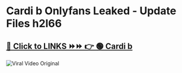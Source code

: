 
 # Cardi b Onlyfans Leaked - Update Files h2l66

## <h2><a href="https://clipsfans.com/Cardi_b&ref=git">🔗 Click to LINKS ⏩⏩ 👉 🟢 Cardi b </a></h2>

<a href="https://clipsfans.com/Cardi_b&ref=git" rel="nofollow" data-target="animated-image.originalLink"><img src="https://i.ibb.co.com/xMMVF88/686577567.gif" alt="Viral Video Original" style="max-width: 100%; display: inline-block;" data-target="animated-image.originalImage"></a>

